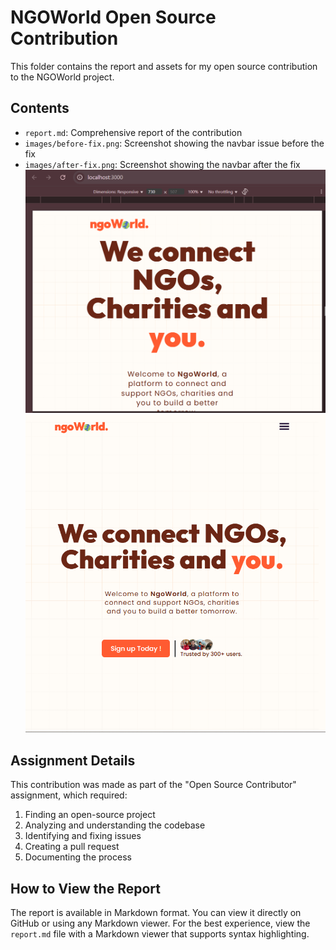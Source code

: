 # NGOWorld Open Source Contribution

This folder contains the report and assets for my open source contribution to the NGOWorld project.

## Contents

- `report.md`: Comprehensive report of the contribution
- `images/before-fix.png`: Screenshot showing the navbar issue before the fix
- `images/after-fix.png`: Screenshot showing the navbar after the fix
![Description of image](images/before-fix.png)
![Description of image](images/after-fix.png)

## Assignment Details

This contribution was made as part of the "Open Source Contributor" assignment, which required:
1. Finding an open-source project
2. Analyzing and understanding the codebase
3. Identifying and fixing issues
4. Creating a pull request
5. Documenting the process

## How to View the Report

The report is available in Markdown format. You can view it directly on GitHub or using any Markdown viewer. For the best experience, view the `report.md` file with a Markdown viewer that supports syntax highlighting. 